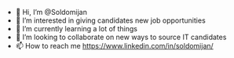 - 👋 Hi, I’m @Soldomijan
- 👀 I’m interested in giving candidates new job opportunities
- 🌱 I’m currently learning a lot of things
- 💞️ I’m looking to collaborate on new ways to source IT candidates
- 📫 How to reach me https://www.linkedin.com/in/soldomijan/

<!---
Soldomijan/Soldomijan is a ✨ special ✨ repository because its `README.md` (this file) appears on your GitHub profile.
You can click the Preview link to take a look at your changes.
--->
